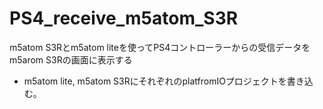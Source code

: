 # PS4_receive_m5atom_S3R
m5atom S3Rとm5atom liteを使ってPS4コントローラーからの受信データをm5arom S3Rの画面に表示する

- m5atom lite, m5atom S3RにそれぞれのplatfromIOプロジェクトを書き込む。
